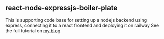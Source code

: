 ## react-node-expressjs-boiler-plate
This is supporting code base for setting up a nodejs backend using express, connecting it to a react frontend and deploying it on railway
See the full tutorial on [my blog](https://digitalyos.com/article/deploy-fullstack-app-heroku-alternative)

